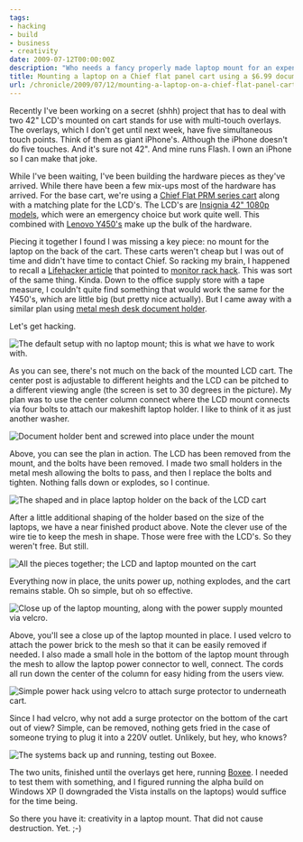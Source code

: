```yaml
---
tags:
- hacking
- build
- business
- creativity
date: 2009-07-12T00:00:00Z
description: "Who needs a fancy properly made laptop mount for an expensive cart when you can make one from a $6.99 document holder?"
title: Mounting a laptop on a Chief flat panel cart using a $6.99 document holder
url: /chronicle/2009/07/12/mounting-a-laptop-on-a-chief-flat-panel-cart-using-a-6-99-document-holder/
---
```


Recently I've been working on a secret (shhh) project that has to deal with two 42" LCD's mounted on cart stands for use with multi-touch overlays. The overlays, which I don't get until next week, have five simultaneous touch points.  Think of them as giant iPhone's. Although the iPhone doesn't do five touches.  And it's sure not 42". And mine runs Flash. I own an iPhone so I can make that joke.

While I've been waiting, I've been building the hardware pieces as they've arrived.  While there have been a few mix-ups most of the hardware has arrived.  For the base cart, we're using a <a href="http://www.chiefmfg.com/productdetail.aspx?MountID=135">Chief Flat PRM series cart</a> along with a matching plate for the LCD's. The LCD's are <a href="http://www.bestbuy.com/site/olspage.jsp?skuId=9155479&type=product&id=1218038552349&ref=06&loc=01&ci_src=14110944&ci_sku=9155479">Insignia 42" 1080p models</a>, which were an emergency choice but work quite well.  This combined with <a href="http://shop.lenovo.com/SEUILibrary/controller/e/web/LenovoPortal/en_US/catalog.workflow:category.details?current-catalog-id=12F0696583E04D86B9B79B0FEC01C087&current-category-id=7C4E1F0327214275A6FBC5F28E18A715">Lenovo Y450's</a> make up the bulk of the hardware.

Piecing it together I found I was missing a key piece: no mount for the laptop on the back of the cart.  These carts weren't cheap but I was out of time and didn't have time to contact Chief. So racking my brain, I happened to recall a <a href="http://lifehacker.com/5161054/diy-laptop-rack-hack-turns-your-monitor-into-an-imac">Lifehacker article</a> that pointed to <a href="http://www.instructables.com/id/MacBookiMac_Rack_Hack/">monitor rack hack</a>.  This was sort of the same thing.  Kinda.  Down to the office supply store with a tape measure, I couldn't quite find something that would work the same for the Y450's, which are little big (but pretty nice actually).  But I came away with a similar plan using <a href="http://www.officemax.com/catalog/sku.jsp?productId=prod2520116">metal mesh desk document holder</a>.

Let's get hacking.

<img src="/images/blog/2009/07/step-1-LPM.jpg" alt="The default setup with no laptop mount; this is what we have to work with.">

As you can see, there's not much on the back of the mounted LCD cart.  The center post is adjustable to different heights and the LCD can be pitched to a different viewing angle (the screen is set to 30 degrees in the picture).  My plan was to use the center column connect where the LCD mount connects via four bolts to attach our makeshift laptop holder.  I like to think of it as just another washer.

<img src="/images/blog/2009/07/step-2-LPM.jpg" alt="Document holder bent and screwed into place under the mount">

Above, you can see the plan in action.  The LCD has been removed from the mount, and the bolts have been removed.  I made two small holders in the metal mesh allowing the bolts to pass, and then I replace the bolts and tighten.  Nothing falls down or explodes, so I continue.

<img src="/images/blog/2009/07/step-3-LPM.jpg" alt="The shaped and in place laptop holder on the back of the LCD cart">

After a little additional shaping of the holder based on the size of the laptops, we have a near finished product above.  Note the clever use of the wire tie to keep the mesh in shape.  Those were free with the LCD's.  So they weren't free.  But still.

<img src="/images/blog/2009/07/step-4-LPM.jpg" alt="All the pieces together; the LCD and laptop mounted on the cart">

Everything now in place, the units power up, nothing explodes, and the cart remains stable.  Oh so simple, but oh so effective.

<img src="/images/blog/2009/07/step-5-LPM.jpg" alt="Close up of the laptop mounting, along with the power supply mounted via velcro.">

Above, you'll see a close up of the laptop mounted in place.  I used velcro to attach the power brick to the mesh so that it can be easily removed if needed.  I also made a small hole in the bottom of the laptop mount through the mesh to allow the laptop power connector to well, connect. The cords all run down the center of the column for easy hiding from the users view.

<img src="/images/blog/2009/07/step-5a-LPM.jpg" alt="Simple power hack using velcro to attach surge protector to underneath cart.">

Since I had velcro, why not add a surge protector on the bottom of the cart out of view?  Simple, can be removed, nothing gets fried in the case of someone trying to plug it into a 220V outlet.  Unlikely, but hey, who knows?

<img src="/images/blog/2009/07/step-6-LPM.jpg" alt="The systems back up and running, testing out Boxee.">

The two units, finished until the overlays get here, running <a href="http://boxee.tv/">Boxee</a>. I needed to test them with something, and I figured running the alpha build on Windows XP (I downgraded the Vista installs on the laptops) would suffice for the time being.

So there you have it: creativity in a laptop mount.  That did not cause destruction.  Yet. ;-)
